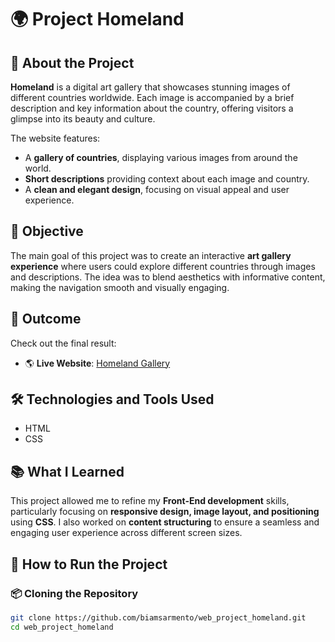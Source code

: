 # 🌍 Project Homeland

## 📖 About the Project

**Homeland** is a digital art gallery that showcases stunning images of different countries worldwide. Each image is accompanied by a brief description and key information about the country, offering visitors a glimpse into its beauty and culture.

The website features:
- A **gallery of countries**, displaying various images from around the world.
- **Short descriptions** providing context about each image and country.
- A **clean and elegant design**, focusing on visual appeal and user experience.

## 🎯 Objective

The main goal of this project was to create an interactive **art gallery experience** where users could explore different countries through images and descriptions. The idea was to blend aesthetics with informative content, making the navigation smooth and visually engaging.

## 🚀 Outcome

Check out the final result:  
- 🌎 **Live Website**: [Homeland Gallery](https://biamsarmento.github.io/web_project_homeland/)  

## 🛠️ Technologies and Tools Used

- HTML
- CSS

## 📚 What I Learned

This project allowed me to refine my **Front-End development** skills, particularly focusing on **responsive design, image layout, and positioning** using **CSS**. I also worked on **content structuring** to ensure a seamless and engaging user experience across different screen sizes.

## 🔧 How to Run the Project

### 📦 Cloning the Repository
```bash
git clone https://github.com/biamsarmento/web_project_homeland.git
cd web_project_homeland
